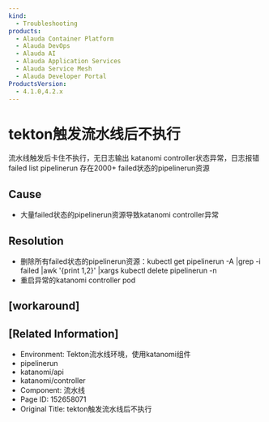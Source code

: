 ```yaml
---
kind:
  - Troubleshooting
products:
  - Alauda Container Platform
  - Alauda DevOps
  - Alauda AI
  - Alauda Application Services
  - Alauda Service Mesh
  - Alauda Developer Portal
ProductsVersion:
  - 4.1.0,4.2.x
---
```

<!-- A type of document that involves encountering a fault, diagnosing it, performing root cause analysis, and providing solutions. -->

# tekton触发流水线后不执行

流水线触发后卡住不执行，无日志输出 katanomi controller状态异常，日志报错failed list pipelinerun 存在2000+ failed状态的pipelinerun资源

## Cause
- 大量failed状态的pipelinerun资源导致katanomi controller异常

## Resolution
- 删除所有failed状态的pipelinerun资源：kubectl get pipelinerun -A |grep -i failed |awk '{print $1,$2}' |xargs kubectl delete pipelinerun -n
- 重启异常的katanomi controller pod

## [workaround]

## [Related Information]
- Environment: Tekton流水线环境，使用katanomi组件
- pipelinerun
- katanomi/api
- katanomi/controller
- Component: 流水线
- Page ID: 152658071
- Original Title: tekton触发流水线后不执行
